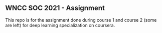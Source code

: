 ## WNCC SOC 2021 - Assignment

This repo is for the assignment done during course 1 and course 2 (some are left) for deep learning specialization on coursera.


